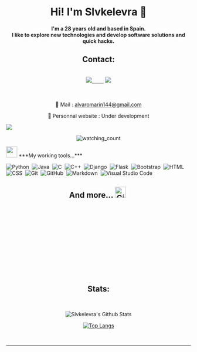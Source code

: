 <h1 align="center">Hi! I'm Slvkelevra 🙂</h1>
<h4 align="center">I'm a 28 years old and based in Spain. <br> I like to explore new technologies and develop software solutions and quick hacks.</h4>
<h2 align="center">Contact:</h2><br>

<div align="center">
<a href="https://www.linkedin.com/in/%C3%A1lvaro-mar%C3%ADn-p%C3%A9rez-7b39101a7"><img src="https://img.shields.io/badge/-LinkedIn-0a66c2?style=for-the-badge&logo=linkedin&logoColor=fff&labelColor=282828">&nbsp;&nbsp;&nbsp;&nbsp;&nbsp;&nbsp;&nbsp;&nbsp;</a>
<a href="https://github.com/Slvkelevra"><img src="https://img.shields.io/badge/-Github-f0f6fc?style=for-the-badge&logo=github&logoColor=fff&labelColor=282828"></a>

<br><br>
📧 Mail : alvaromarin144@gmail.com

🔗 Personnal website : Under development

</div>

![](https://camo.githubusercontent.com/992babdffd8c74a1502de375fbdf7e4d54773242/68747470733a2f2f6d656469612e67697068792e636f6d2f6d656469612f53576f536b4e36447854737a71494b4571762f67697068792e676966)

<p align="center"> 
<img src="https://komarev.com/ghpvc/?username=Slvkelevra&color=brightgreen" alt="watching_count" />
 </p>
 <img src="https://media.giphy.com/media/iY8CRBdQXODJSCERIr/giphy.gif" width="30px">&nbsp;***My working tools...*** 
<p align="center">

 ![Python](https://img.shields.io/badge/-Python-05122A?style=flat&logo=python)&nbsp;
 ![Java](https://img.shields.io/badge/-Java-05122A?style=flat&logo=Java&logoColor=FFA518)&nbsp;
 ![C](https://img.shields.io/badge/-C-05122A?style=flat&logo=C&logoColor=A8B9CC)&nbsp;
 ![C++](https://img.shields.io/badge/-C++-05122A?style=flat&logo=C%2B%2B&logoColor=00599C)&nbsp;
 ![Django](https://img.shields.io/badge/-Django-05122A?style=flat&logo=django&logoColor=092E20)&nbsp;
 ![Flask](https://img.shields.io/badge/-Flask-05122A?style=flat&logo=flask)&nbsp;
 ![Bootstrap](https://img.shields.io/badge/-Bootstrap-05122A?style=flat&logo=bootstrap&logoColor=563D7C)&nbsp;
 ![HTML](https://img.shields.io/badge/-HTML-05122A?style=flat&logo=HTML5)&nbsp;
 ![CSS](https://img.shields.io/badge/-CSS-05122A?style=flat&logo=CSS3&logoColor=1572B6)&nbsp;
 ![Git](https://img.shields.io/badge/-Git-05122A?style=flat&logo=git)&nbsp;
 ![GitHub](https://img.shields.io/badge/-GitHub-05122A?style=flat&logo=github)&nbsp;
 ![Markdown](https://img.shields.io/badge/-Markdown-05122A?style=flat&logo=markdown)&nbsp;
 ![Visual Studio Code](https://img.shields.io/badge/-Visual%20Studio%20Code-05122A?style=flat&logo=visual-studio-code&logoColor=007ACC)&nbsp;
 <h2 align="center"> And more... <img src="https://media.giphy.com/media/W5eoZHPpUx9sapR0eu/giphy.gif" width="30px" alt="Git"/>&nbsp;</h2>
 <br><br><br><br><br><br><br><br><br>

<br><h2 align="center">Stats:</h2><br>

<div align="center">
  
<img align="center" src="https://github-readme-stats.vercel.app/api?username=Slvkelevra&include_all_commits=true&count_private=true&show_icons=true&line_height=20&title_color=7A7ADB&icon_color=2234AE&text_color=D3D3D3&bg_color=0,000000,130F40" alt="Slvkelevra's Github Stats">


[![Top Langs](https://github-readme-stats.vercel.app/api/top-langs/?username=Slvkelevra&layout=compact&theme=dark)](https://github.com/Slvkelevra)
</div><br>

<hr>
